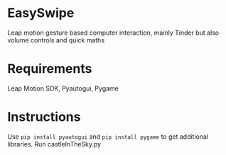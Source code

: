 # EasySwipe
Leap motion gesture based computer interaction, mainly Tinder but also volume controls and quick maths

# Requirements
Leap Motion SDK, Pyautogui, Pygame

# Instructions
Use `pip install pyautogui` and `pip install pygame` to get additional libraries.
Run castleInTheSky.py
